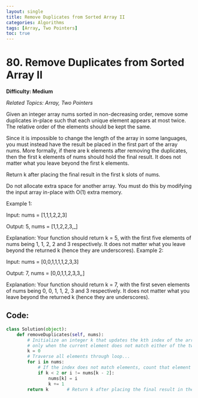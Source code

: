 ```yaml
---
layout: single
title: Remove Duplicates from Sorted Array II
categories: Algorithms
tags: [Array, Two Pointers]
toc: true
---
```

# 80. Remove Duplicates from Sorted Array II

**Difficulty: Medium**

*Related Topics: Array, Two Pointers*

Given an integer array nums sorted in non-decreasing order, remove some duplicates in-place such that each unique element appears at most twice. The relative order of the elements should be kept the same.

Since it is impossible to change the length of the array in some languages, you must instead have the result be placed in the first part of the array nums. More formally, if there are k elements after removing the duplicates, then the first k elements of nums should hold the final result. It does not matter what you leave beyond the first k elements.

Return k after placing the final result in the first k slots of nums.

Do not allocate extra space for another array. You must do this by modifying the input array in-place with O(1) extra memory.

Example 1:

Input: nums = [1,1,1,2,2,3]

Output: 5, nums = [1,1,2,2,3,_]

Explanation: Your function should return k = 5, with the first five elements of nums being 1, 1, 2, 2 and 3 respectively.
It does not matter what you leave beyond the returned k (hence they are underscores).
Example 2:

Input: nums = [0,0,1,1,1,1,2,3,3]

Output: 7, nums = [0,0,1,1,2,3,3,_,_]

Explanation: Your function should return k = 7, with the first seven elements of nums being 0, 0, 1, 1, 2, 3 and 3 respectively.
It does not matter what you leave beyond the returned k (hence they are underscores).

## Code:

```python
class Solution(object):
    def removeDuplicates(self, nums):
        # Initialize an integer k that updates the kth index of the array...
        # only when the current element does not match either of the two previous indexes. ...
        k = 0
        # Traverse all elements through loop...
        for i in nums:
            # If the index does not match elements, count that element and update it...
            if k < 2 or i != nums[k - 2]:
                nums[k] = i
                k += 1
        return k       # Return k after placing the final result in the first k slots of nums...
```
